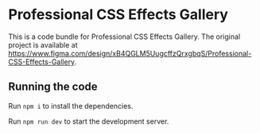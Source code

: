 
  # Professional CSS Effects Gallery

  This is a code bundle for Professional CSS Effects Gallery. The original project is available at https://www.figma.com/design/xB4QGLM5UugcffzQrxgbqS/Professional-CSS-Effects-Gallery.

  ## Running the code

  Run `npm i` to install the dependencies.

  Run `npm run dev` to start the development server.
  
